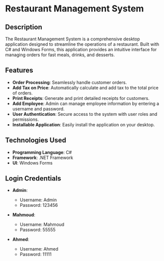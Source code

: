 # Restaurant Management System

## Description

The Restaurant Management System is a comprehensive desktop application designed to streamline the operations of a restaurant. Built with C# and Windows Forms, this application provides an intuitive interface for managing orders for fast meals, drinks, and desserts.

## Features

- **Order Processing**: Seamlessly handle customer orders.
- **Add Tax on Price**: Automatically calculate and add tax to the total price of orders.
- **Print Receipts**: Generate and print detailed receipts for customers.
- **Add Employee**: Admin can manage employee information by entering a username and password.
- **User Authentication**: Secure access to the system with user roles and permissions.
- **Installable Application**: Easily install the application on your desktop.

## Technologies Used

- **Programming Language**: C#
- **Framework**: .NET Framework
- **UI**: Windows Forms

## Login Credentials

- **Admin**:
  - Username: Admin
  - Password: 123456

- **Mahmoud**:
  - Username: Mahmoud
  - Password: 55555

- **Ahmed**:
  - Username: Ahmed
  - Password: 11111

